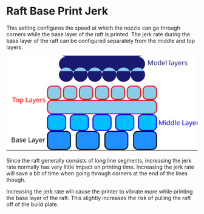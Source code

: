 Raft Base Print Jerk
====
This setting configures the speed at which the nozzle can go through corners while the base layer of the raft is printed. The jerk rate during the base layer of the raft can be configured separately from the middle and top layers.

![Where the base layer is located in the raft](../images/raft_dimensions_simplified.svg)

Since the raft generally consists of long line segments, increasing the jerk rate normally has very little impact on printing time. Increasing the jerk rate will save a bit of time when going through corners at the end of the lines though.

Increasing the jerk rate will cause the printer to vibrate more while printing the base layer of the raft. This slightly increases the risk of pulling the raft off of the build plate.